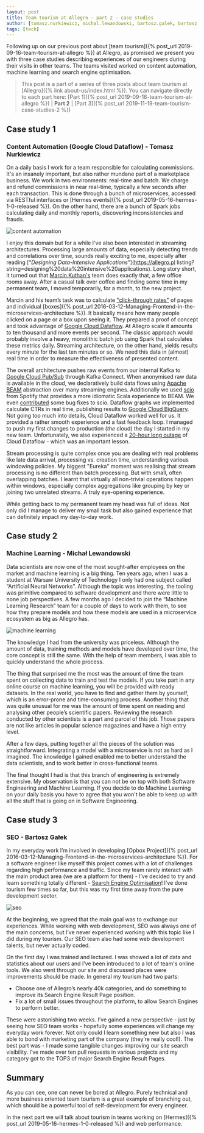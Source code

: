 ```yaml
---
layout: post
title: Team tourism at Allegro — part 2 — case studies
author: [tomasz.nurkiewicz, michal.lewandowski, bartosz.galek, bartosz.balukiewicz]
tags: [tech]
---
```

Following up on our previous post about [team tourism]({% post_url 2019-09-16-team-tourism-at-allegro %}) at Allegro,
as promised we present you with three case studies describing experiences of our engineers during their visits in other teams.
The teams visited worked on content automation, machine learning and search engine optimisation.

> This post is a part of a series of three posts about team tourism at [Allegro]({% link about-us/index.html %}).
> You can navigate directly to each part here: [Part 1]({% post_url 2019-09-16-team-tourism-at-allegro %}) | **Part 2** | [Part 3]({% post_url 2019-11-19-team-tourism-case-studies-2 %})

## Case study 1
### Content Automation (Google Cloud Dataflow) - Tomasz Nurkiewicz
On a daily basis I work for a team responsible for calculating commissions. It's an insanely important, but also rather mundane
part of a marketplace business. We work in two environments: real-time and batch. We charge and refund commissions in
near real-time, typically a few seconds after each transaction. This is done through a bunch of microservices, accessed
via RESTful interfaces or [Hermes events]({% post_url 2019-05-16-hermes-1-0-released %}). On the other hand, there are a
bunch of Spark jobs calculating daily and monthly reports, discovering inconsistencies and frauds.

<img alt="content automation" src="/img/articles/2019-10-14-team-tourism-case-studies-1/content-automation.jpg" />

I enjoy this domain but for a while I've also been interested in streaming architectures. Processing large amounts of
data, especially detecting trends and correlations over time, sounds really exciting to me, especially after reading
[“_Designing Data-Intensive Applications_”](https://allegro.pl listing?string=designing%20data%20intensive%20applications).
Long story short, it turned out that [Marcin Kuthan's](/authors/marcin.kuthan/) team does exactly that,
a few office rooms away. After a casual talk over coffee and finding some time in my permanent team, I moved temporarily,
for a month, to the new project.

Marcin and his team’s task was to calculate ["click-through rates"](https://en.wikipedia.org/wiki/Click-through_rate)
of pages and individual [boxes]({% post_url 2016-03-12-Managing-Frontend-in-the-microservices-architecture %}).
It basically means how many people clicked on a page or a box upon seeing it. They prepared a proof of concept
and took advantage of [Google Cloud Dataflow](https://cloud.google.com/dataflow/). At Allegro scale it amounts to ten thousand
and more events per second. The classic approach would probably involve a heavy, monolithic batch job using Spark
that calculates these metrics daily. Streaming architecture, on the other hand, yields results every minute for the last
ten minutes or so. We need this data in (almost) real time in order to measure the effectiveness of presented content.

The overall architecture pushes raw events from our internal Kafka to [Google Cloud
Pub/Sub](https://cloud.google.com/pubsub/docs/) through Kafka Connect. When anonymised raw data is available in the
cloud, we declaratively build data flows using [Apache BEAM](https://beam.apache.org/) abstraction over many streaming
engines. Additionally we used [scio](https://github.com/spotify/scio) from Spotify that provides a more idiomatic Scala
experience to BEAM. We even [contributed](https://github.com/spotify/scio/commits?author=piter75) some bug fixes to
scio. Dataflow graphs we implemented calculate CTRs in real time, publishing results to [Google Cloud BigQuery](https://cloud.google.com/bigquery/).
Not going too much into details, Cloud Dataflow worked well for us. It provided a rather smooth experience
and a fast feedback loop. I managed to push my first changes to production (*the* cloud) the day I started in my new team.
Unfortunately, we also experienced a [20-hour long outage](https://status.cloud.google.com/incident/cloud-dataflow/19001)
of Cloud Dataflow - which was an important lesson.

Stream processing is quite complex once you are dealing with real problems like late data arrival, processing vs.
creation time, understanding various windowing policies. My biggest "Eureka" moment was realising that stream processing
is no different than batch processing. But with small, often overlapping batches. I learnt that virtually all
non-trivial operations happen within windows, especially complex aggregations like grouping by key or joining two
unrelated streams. A truly eye-opening experience.

While getting back to my permanent team my head was full of ideas. Not only did I manage to deliver my small task but
also gained experience that can definitely impact my day-to-day work.

## Case study 2
### Machine Learning - Michał Lewandowski
Data scientists are now one of the most sought-after employees on the market and machine learning is a big thing. Ten years
ago, when I was a student at Warsaw University of Technology I only had one subject called “Artificial Neural Networks”.
Although the topic was interesting, the tooling was primitive compared to software development and there were little to
none job perspectives. A few months ago I decided to join the “Machine Learning Research” team for a couple of days to
work with them, to see how they prepare models and how these models are used in a microservice ecosystem as big as Allegro
has.

<img alt="machine learning" src="/img/articles/2019-10-14-team-tourism-case-studies-1/machine-learning.jpg" />

The knowledge I had from the university was priceless. Although the amount of data, training methods and models have
developed over time, the core concept is still the same. With the help of team members, I was able to quickly understand
the whole process.

The thing that surprised me the most was the amount of time the team spent on collecting data to train and test the
models. If you take part in any online course on machine learning, you will be provided with ready datasets.
In the real world, you have to find and gather them by yourself, which is an error-prone and time-consuming process.
Another thing that was quite unusual for me was the amount of time spent on reading and analysing other people’s scientific papers.
Reviewing the research conducted by other scientists is a part and parcel of this job. Those papers are not like articles
in popular science magazines and have a high entry level.

After a few days, putting together all the pieces of the solution was straightforward. Integrating a model with a
microservice is not as hard as I imagined. The knowledge I gained enabled me to better understand the data scientists,
and to work better in cross-functional teams.

The final thought I had is that this branch of engineering is extremely extensive. My observation is that you can not be
on top with both Software Engineering and Machine Learning. If you decide to do Machine Learning on your daily basis you
have to agree that you won't be able to keep up with all the stuff that is going on in Software Engineering.

## Case study 3
### SEO - Bartosz Gałek
In my everyday work I’m involved in developing [Opbox Project]({% post_url 2016-03-12-Managing-Frontend-in-the-microservices-architecture %}).
For a software engineer like myself this project comes with a lot of challenges regarding high performance and traffic.
Since my team rarely interact with the main product area (we are a platform for them) - I’ve decided to try and learn
something totally different - [Search Engine Optimisation](https://en.wikipedia.org/wiki/Search_engine_optimization)!
I’ve done tourism few times so far, but this was my first time away from the pure development sector.

<img alt="seo" src="/img/articles/2019-10-14-team-tourism-case-studies-1/seo.jpg" />

At the beginning, we agreed that the main goal was to exchange our experiences. While working with web development,
SEO was always one of the main concerns, but I’ve never experienced working with this topic like I did during my tourism.
Our SEO team also had some web development talents, but never actually coded.

On the first day I was trained and lectured. I was showed a lot of data and statistics about our users and I’ve been
introduced to a lot of team's online tools. We also went through our site and discussed places were improvements should
be made. In general my tourism had two parts:
* Choose one of Allegro’s nearly 40k categories, and do something to improve its Search Engine Result Page position.
* Fix a lot of small issues throughout the platform, to allow Search Engines to perform better.

These were astonishing two weeks. I’ve gained a new perspective - just by seeing how SEO team works - hopefully some
experiences will change my everyday work forever. Not only could I learn something new but also I was able to bond with
marketing part of the company (they’re really cool!). The best part was - I made some tangible changes improving our site
search visibility. I’ve made over ten pull requests in various projects and my category got to the TOP3 of major Search
Engine Result Pages.

## Summary
As you can see, one can never be bored at Allegro. Purely technical and more business oriented team tourism is
a great example of branching out, which should be a powerful tool of self-development for every engineer.

In the next part we will talk about tourism in teams working on [Hermes]({% post_url 2019-05-16-hermes-1-0-released %})
and web performance.
<style type="text/css">.post img{margin: 0 auto;display: block;}</style>
